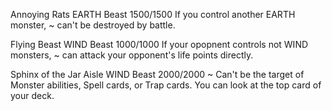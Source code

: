 Annoying Rats
EARTH
Beast
1500/1500
If you control another EARTH monster, ~ can't be destroyed by battle.

Flying Beast
WIND
Beast
1000/1000
If your opopnent controls not WIND monsters, ~ can attack your opponent's life points directly.

Sphinx of the Jar Aisle
WIND
Beast
2000/2000
~ Can't be the target of Monster abilities, Spell cards, or Trap cards.
You can look at the top card of your deck.
